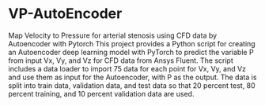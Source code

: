 # VP-AutoEncoder
Map Velocity to Pressure for arterial stenosis using CFD data by Autoencoder with Pytorch
This project provides a Python script for creating an Autoencoder deep learning model with PyTorch to predict the variable P from input Vx, Vy, and Vz for CFD data from Ansys Fluent. The script includes a data loader to import 75 data for each point for Vx, Vy, and Vz and use them as input for the Autoencoder, with P as the output. The data is split into train data, validation data, and test data so that 20 percent test, 80 percent training, and 10 percent validation data are used.
